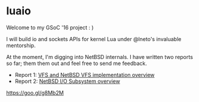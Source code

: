# luaio

Welcome to my GSoC '16 project : )

I will build io and sockets APIs for kernel Lua under @lneto's invaluable
mentorship.

At the moment, I'm digging into NetBSD internals. I have written two reports
so far; them them out and feel free to send me feedback.

* Report 1: [VFS and NetBSD VFS implementation overview](https://github.com/salazar/luaio/blob/master/r1_vfs.txt)
* Report 2: [NetBSD I/O Subsystem overview](https://github.com/salazar/luaio/blob/master/r2_io.txt)

https://goo.gl/g8Mb2M
